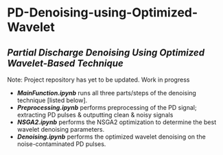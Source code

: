 # PD-Denoising-using-Optimized-Wavelet
## *Partial Discharge Denoising Using Optimized Wavelet-Based Technique*

Note: Project repository has yet to be updated. Work in progress

- ***MainFunction.ipynb*** runs all three parts/steps of the denoising technique [listed below].
- ***Preprocessing.ipynb*** performs preprocessing of the PD signal; extracting PD pulses & outputting clean & noisy signals
- ***NSGA2.ipynb*** performs the NSGA2 optimization to determine the best wavelet denoising parameters.
- ***Denoising.ipynb*** performs the optimized wavelet denoising on the noise-contaminated PD pulses.
